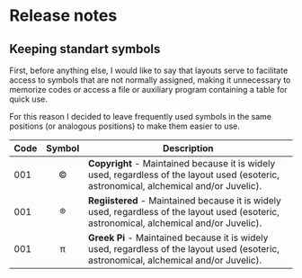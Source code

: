 # Release notes

## Keeping standart symbols

First, before anything else, I would like to say that layouts serve to facilitate access to symbols that are not normally assigned, making it unnecessary to memorize codes or access a file or auxiliary program containing a table for quick use.

For this reason I decided to leave frequently used symbols in the same positions (or analogous positions) to make them easier to use.

Code| Symbol | Description
----|:------:|------------
001 |    ©   | **Copyright** - Maintained because it is widely used, regardless of the layout used (esoteric, astronomical, alchemical and/or Juvelic).
001 |    ®   | **Regiistered** - Maintained because it is widely used, regardless of the layout used (esoteric, astronomical, alchemical and/or Juvelic).
001 |    π   | **Greek Pi** - Maintained because it is widely used, regardless of the layout used (esoteric, astronomical, alchemical and/or Juvelic).